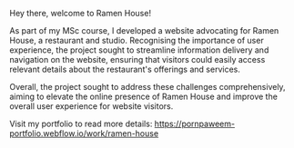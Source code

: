 Hey there, welcome to Ramen House!

As part of my MSc course, I developed a website advocating for Ramen House, a restaurant and studio. Recognising the importance of user experience, the project sought to streamline information delivery and navigation on the website, ensuring that visitors could easily access relevant details about the restaurant's offerings and services. 

Overall, the project sought to address these challenges comprehensively, aiming to elevate the online presence of Ramen House and improve the overall user experience for website visitors.

Visit my portfolio to read more details: https://pornpaweem-portfolio.webflow.io/work/ramen-house 
